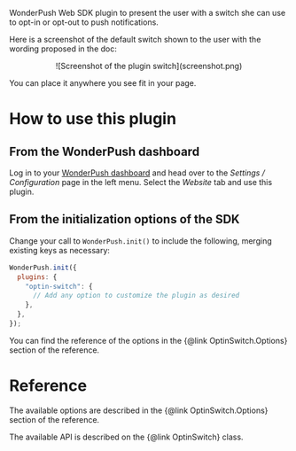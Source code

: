 WonderPush Web SDK plugin to present the user with a switch she can use to opt-in or opt-out to push notifications.

Here is a screenshot of the default switch shown to the user with the wording proposed in the doc:

<center>
![Screenshot of the plugin switch](screenshot.png)
</center>

You can place it anywhere you see fit in your page.

# How to use this plugin

## From the WonderPush dashboard

Log in to your [WonderPush dashboard](https://dashboard.wonderpush.com/) and head over to the _Settings / Configuration_ page in the left menu.
Select the _Website_ tab and use this plugin.

## From the initialization options of the SDK

Change your call to `WonderPush.init()` to include the following, merging existing keys as necessary:

```javascript
WonderPush.init({
  plugins: {
    "optin-switch": {
      // Add any option to customize the plugin as desired
    },
  },
});
```

You can find the reference of the options in the {@link OptinSwitch.Options} section of the reference.

# Reference

The available options are described in the {@link OptinSwitch.Options} section of the reference.

The available API is described on the {@link OptinSwitch} class.
